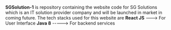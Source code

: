 **SGSolution-1**  is repository containing the website code for SG Solutions which is an IT solution provider company and will be launched in market in coming future. 
The tech stacks used for this website are
**React JS** ---> For User Interface
**Java 8** -----> For backend services

